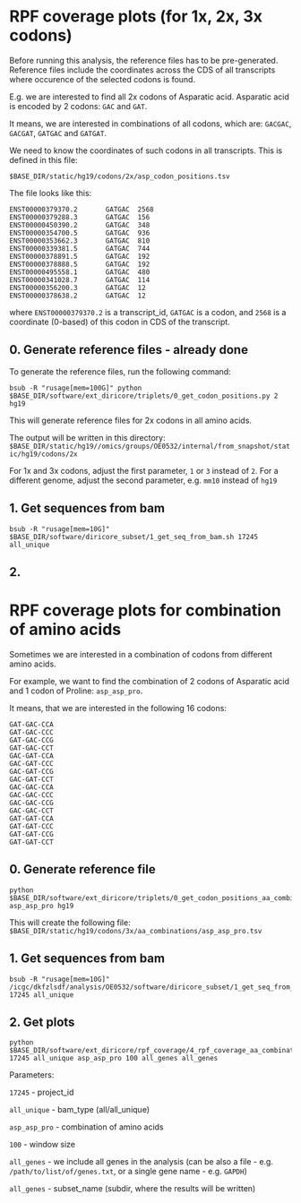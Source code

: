 # RPF coverage plots (for 1x, 2x, 3x codons)

Before running this analysis, the reference files has to be pre-generated. Reference files include the coordinates across the CDS of all transcripts where occurence of the selected codons is found.

E.g. we are interested to find all 2x codons of Asparatic acid. Asparatic acid is encoded by 2 codons: `GAC` and `GAT`. 

It means, we are interested in combinations of all codons, which are: `GACGAC`, `GACGAT`, `GATGAC` and `GATGAT`.

We need to know the coordinates of such codons in all transcripts. This is defined in this file:

```
$BASE_DIR/static/hg19/codons/2x/asp_codon_positions.tsv
```

The file looks like this:

```
ENST00000379370.2       GATGAC  2568
ENST00000379288.3       GATGAC  156
ENST00000450390.2       GATGAC  348
ENST00000354700.5       GATGAC  936
ENST00000353662.3       GATGAC  810
ENST00000339381.5       GATGAC  744
ENST00000378891.5       GATGAC  192
ENST00000378888.5       GATGAC  192
ENST00000495558.1       GATGAC  480
ENST00000341028.7       GATGAC  114
ENST00000356200.3       GATGAC  12
ENST00000378638.2       GATGAC  12
```

where `ENST00000379370.2` is a transcript_id, `GATGAC` is a codon, and `2568` is a coordinate (0-based) of this codon in CDS of the transcript. 

## 0. Generate reference files - already done

To generate the reference files, run the following command:

```
bsub -R "rusage[mem=100G]" python $BASE_DIR/software/ext_diricore/triplets/0_get_codon_positions.py 2 hg19
```

This will generate reference files for 2x codons in all amino acids.

The output will be written in this directory: `$BASE_DIR/static/hg19//omics/groups/OE0532/internal/from_snapshot/static/hg19/codons/2x`

For 1x and 3x codons, adjust the first parameter, `1` or `3` instead of `2`. For a different genome, adjust the second parameter, e.g. `mm10` instead of `hg19`

## 1. Get sequences from bam

```
bsub -R "rusage[mem=10G]" $BASE_DIR/software/diricore_subset/1_get_seq_from_bam.sh 17245 all_unique
```

## 2. 


# RPF coverage plots for combination of amino acids

Sometimes we are interested in a combination of codons from different amino acids.

For example, we want to find the combination of 2 codons of Asparatic acid and 1 codon of Proline: `asp_asp_pro`.

It means, that we are interested in the following 16 codons: 

```
GAT-GAC-CCA
GAT-GAC-CCC
GAT-GAC-CCG
GAT-GAC-CCT
GAC-GAT-CCA
GAC-GAT-CCC
GAC-GAT-CCG
GAC-GAT-CCT
GAC-GAC-CCA
GAC-GAC-CCC
GAC-GAC-CCG
GAC-GAC-CCT
GAT-GAT-CCA
GAT-GAT-CCC
GAT-GAT-CCG
GAT-GAT-CCT
```

## 0. Generate reference file

```
python $BASE_DIR/software/ext_diricore/triplets/0_get_codon_positions_aa_combination.py asp_asp_pro hg19
```

This will create the following file: `$BASE_DIR/static/hg19/codons/3x/aa_combinations/asp_asp_pro.tsv`

## 1. Get sequences from bam

```
bsub -R "rusage[mem=10G]" /icgc/dkfzlsdf/analysis/OE0532/software/diricore_subset/1_get_seq_from_bam.sh 17245 all_unique
```

## 2. Get plots

```
python $BASE_DIR/software/ext_diricore/rpf_coverage/4_rpf_coverage_aa_combination.py 17245 all_unique asp_asp_pro 100 all_genes all_genes
```

Parameters:

`17245` - project_id

`all_unique` - bam_type (all/all_unique)

`asp_asp_pro` - combination of amino acids

`100` - window size

`all_genes` - we include all genes in the analysis (can be also a file - e.g. `/path/to/list/of/genes.txt`, or a single gene name - e.g. `GAPDH`)

`all_genes` - subset_name (subdir, where the results will be written)

